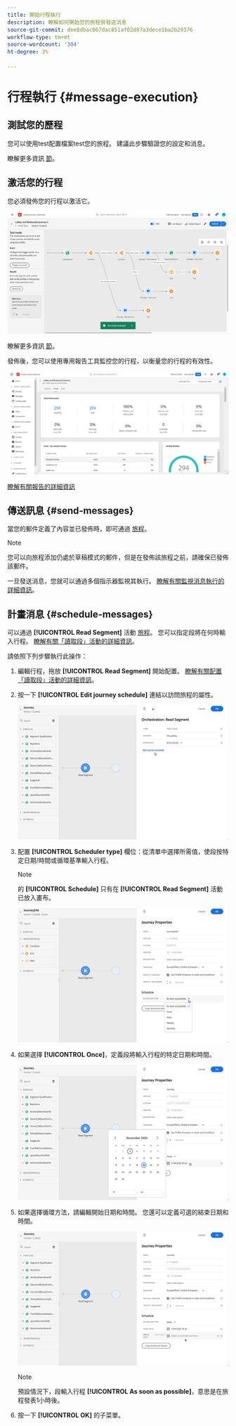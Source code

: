 ```yaml
---
title: 開始行程執行
description: 瞭解如何開始您的旅程併發送消息
source-git-commit: dee8dbac067dac851af02d87a3dece1ba2b29376
workflow-type: tm+mt
source-wordcount: '304'
ht-degree: 3%

---
```



# 行程執行 {#message-execution}

## 測試您的歷程

您可以使用test配置檔案test您的旅程。 建議此步驟驗證您的設定和消息。

瞭解更多資訊 [節](testing-the-journey.md)。

## 激活您的行程

您必須發佈您的行程以激活它。

![](assets/jo-journeyuc2_32bis.png)

瞭解更多資訊 [節](publishing-the-journey.md)。


發佈後，您可以使用專用報告工具監控您的行程，以衡量您的行程的有效性。

![](assets/jo-dynamic_report_journey_12.png)

[瞭解有關報告的詳細資訊](../reports/live-report.md)

## 傳送訊息 {#send-messages}

當您的郵件定義了內容並已發佈時，即可通過 [旅程](journey.md)。

>[!NOTE]
>
>您可以向旅程添加仍處於草稿模式的郵件，但是在發佈該旅程之前，請確保已發佈該郵件。

一旦發送消息，您就可以通過多個指示器監視其執行。 [瞭解有關監視消息執行的詳細資訊](../message-monitoring.md)。

## 計畫消息 {#schedule-messages}

可以通過 **[!UICONTROL Read Segment]** 活動 [旅程](journey.md)。 您可以指定段將在何時輸入行程。 [瞭解有關「讀取段」活動的詳細資訊](read-segment.md)。

請依照下列步驟執行此操作：

1. 編輯行程，拖放 **[!UICONTROL Read Segment]** 開始配置。 [瞭解有關配置「讀取段」活動的詳細資訊](read-segment.md#configuring-segment-trigger-activity)。

1. 按一下 **[!UICONTROL Edit journey schedule]** 連結以訪問旅程的屬性。

   ![](assets/message-read-segment-schedule.png)

1. 配置 **[!UICONTROL Scheduler type]** 欄位：從清單中選擇所需值，使段按特定日期/時間或循環基準輸入行程。

   >[!NOTE]
   >
   >的 **[!UICONTROL Schedule]** 只有在 **[!UICONTROL Read Segment]** 活動已放入畫布。

   ![](assets/message-read-segment-scheduler.png)

1. 如果選擇 **[!UICONTROL Once]**，定義段將輸入行程的特定日期和時間。

   ![](assets/message-read-segment-scheduler-once.png)

1. 如果選擇循環方法，請編輯開始日期和時間。 您還可以定義可選的結束日期和時間。

   ![](assets/message-read-segment-scheduler-daily.png)

   >[!NOTE]
   >
   >預設情況下，段輸入行程 **[!UICONTROL As soon as possible]**，意思是在旅程發表1小時後。

1. 按一下 **[!UICONTROL OK]** 的子菜單。

<!--Unitary messages that are triggered by an event within a journey cannot be scheduled.-->
